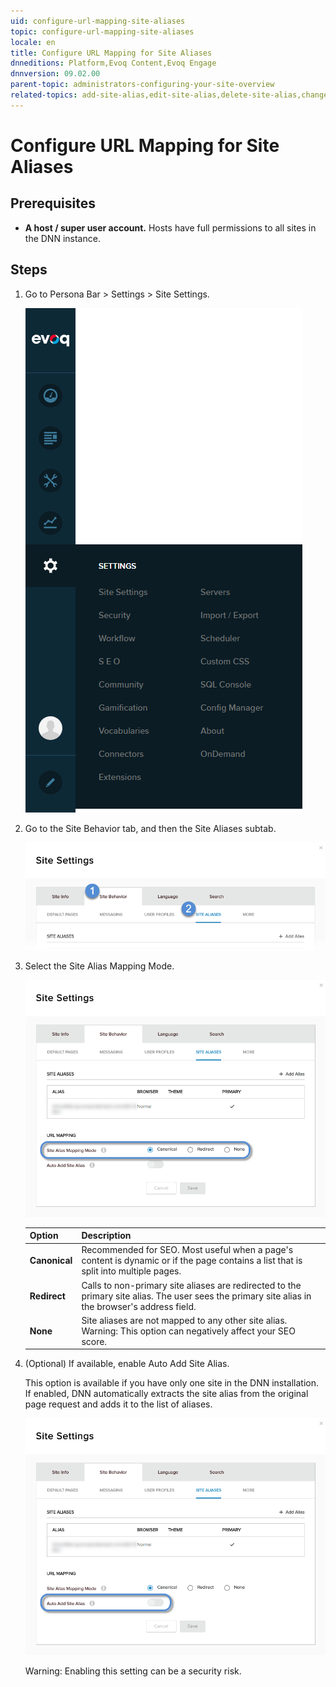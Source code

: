 ```yaml
---
uid: configure-url-mapping-site-aliases
topic: configure-url-mapping-site-aliases
locale: en
title: Configure URL Mapping for Site Aliases
dnneditions: Platform,Evoq Content,Evoq Engage
dnnversion: 09.02.00
parent-topic: administrators-configuring-your-site-overview
related-topics: add-site-alias,edit-site-alias,delete-site-alias,change-primary-site-alias
---
```


# Configure URL Mapping for Site Aliases

## Prerequisites

*   **A host / super user account.** Hosts have full permissions to all sites in the DNN instance.

## Steps

1.  Go to Persona Bar \> Settings \> Site Settings.
    
    ![Persona Bar > Settings > Site Settings](/images/scr-pbar-host-Settings-E91.png)
    
2.  Go to the Site Behavior tab, and then the Site Aliases subtab.
    
    ![Site Behavior > Site Aliases](/images/scr-pbtabs-host-Settings-SiteSettings-SiteBehavior-SiteAliases-E90.png)
    
3.  Select the Site Alias Mapping Mode.
    
      
    
    ![Site Settings > Site Behavior > Site Aliases — Site Alias Mapping Mode](/images/scr-SiteSettings-SiteBehavior-SiteAliases-MappingMode-E90.png)
    
      
    
    |Option|Description|
    |---|---|
    |<strong>Canonical</strong>|Recommended for SEO. Most useful when a page's content is dynamic or if the page contains a list that is split into multiple pages.|
    |<strong>Redirect</strong>|Calls to non-primary site aliases are redirected to the primary site alias. The user sees the primary site alias in the browser's address field.|
    |<strong>None</strong>|Site aliases are not mapped to any other site alias. Warning: This option can negatively affect your SEO score.|
    
4.  (Optional) If available, enable Auto Add Site Alias.
    
    This option is available if you have only one site in the DNN installation. If enabled, DNN automatically extracts the site alias from the original page request and adds it to the list of aliases.
    
      
    
    ![Site Settings > Site Behavior > Site Aliases — Auto Add Site Alias](/images/scr-SiteSettings-SiteBehavior-SiteAliases-AutoAdd-E90.png)
    
      
    
    Warning: Enabling this setting can be a security risk.